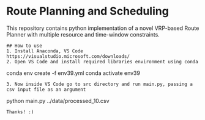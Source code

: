 
# Route Planning and Scheduling

This repository contains python implementation of a novel VRP-based Route Planner with multiple resource and time-window constraints.
```
## How to use
1. Install Anaconda, VS Code
https://visualstudio.microsoft.com/downloads/
2. Open VS Code and install required libraries environment using conda 
```
conda env create -f env39.yml
conda activate env39
```
3. Now inside VS Code go to src directory and run main.py, passing a csv input file as an argument
```
python main.py ../data/processed_10.csv
```
Thanks! :)
